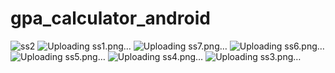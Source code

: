 # gpa_calculator_android
![ss2](https://github.com/Ama-99/gpa_calculator_android/assets/131021441/d101d1b4-cbc8-4eeb-ad7a-af750b705d97)
![Uploading ss1.png…]()
![Uploading ss7.png…]()
![Uploading ss6.png…]()
![Uploading ss5.png…]()
![Uploading ss4.png…]()
![Uploading ss3.png…]()
